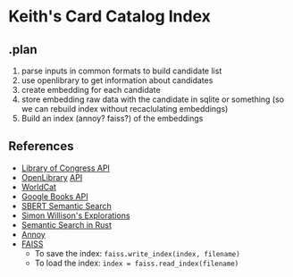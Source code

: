 # Keith's Card Catalog Index

## .plan

1. parse inputs in common formats to build candidate list
2. use openlibrary to get information about candidates
3. create embedding for each candidate
4. store embedding raw data with the candidate in sqlite or something (so we can rebuild index without recaclulating embeddings)
5. Build an index (annoy? faiss?) of the embeddings

## References

* [Library of Congress API](https://loc.gov/apis)
* [OpenLibrary](https://openlibrary.org) [API](https://openlibrary.org/developers/api)
* [WorldCat](https://www.oclc.org/developer/api/oclc-apis/worldcat-search-api.en.html0)
* [Google Books API](https://developers.google.com/books/)
* [SBERT Semantic Search](https://www.sbert.net/examples/applications/semantic-search/README.html)
* [Simon Willison's Explorations](https://til.simonwillison.net/python/gtr-t5-large)
* [Semantic Search in Rust](https://sachaarbonel.medium.com/how-to-build-a-semantic-search-engine-in-rust-e96e6378cfd9)
* [Annoy](https://github.com/spotify/annoy)
* [FAISS](https://github.com/facebookresearch/faiss)
  * To save the index: `faiss.write_index(index, filename)`
  * To load the index: `index = faiss.read_index(filename)`
